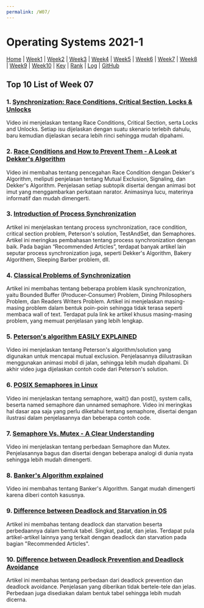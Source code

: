 ```yaml
---
permalink: /W07/
---
```

# Operating Systems 2021-1
[Home](../) |
[Week1](../W01/) |
[Week2](../W02/) |
[Week3](../W03/) |
[Week4](../W04/) |
[Week5](../W05/) |
[Week6](../W06/) |
[Week7](../W07/) |
[Week8](../W08/) |
[Week9](../W09/) |
[Week10](../W10/) |
[Key](TXT/mypubkey.txt) |
[Rank](TXT/myrank.txt) |
[Log](TXT/mylog.txt) |
[GitHub](https://github.com/tsanaativa/os211)

## Top 10 List of Week 07

### 1. [Synchronization: Race Conditions, Critical Section, Locks & Unlocks](https://www.youtube.com/watch?v=ZQb3DRy0g8U)
Video ini menjelaskan tentang Race Conditions, Critical Section, serta Locks and Unlocks. Setiap isu dijelaskan dengan suatu skenario terlebih dahulu, baru kemudian dijelaskan secara lebih rinci sehingga mudah dipahami.

### 2. [Race Conditions and How to Prevent Them - A Look at Dekker's Algorithm](https://www.youtube.com/watch?v=MqnpIwN7dz0)
Video ini membahas tentang pencegahan Race Condition dengan Dekker's Algorithm, meliputi penjelasan tentang Mutual Exclusion, Signaling, dan Dekker's Algorithm. Penjelasan setiap subtopik disertai dengan animasi bot imut yang menggambarkan perkataan narator. Animasinya lucu, materinya informatif dan mudah dimengerti.

### 3. [Introduction of Process Synchronization](https://www.geeksforgeeks.org/introduction-of-process-synchronization/)
Artikel ini menjelaskan tentang process synchronization, race condition, critical section problem, Peterson's solution, TestAndSet, dan Semaphores. Artikel ini meringkas pembahasan tentang process synchronization dengan baik. Pada bagian “Recommended Articles”, terdapat banyak artikel lain seputar process synchronization juga, seperti Dekker's Algorithm, Bakery Algorithem, Sleeping Barber problem, dll.

### 4. [Classical Problems of Synchronization](https://www.studytonight.com/operating-system/classical-synchronization-problems)
Artikel ini membahas tentang beberapa problem klasik synchronization, yaitu Bounded Buffer (Producer-Consumer) Problem, Dining Philosophers Problem, dan Readers Writers Problem. Artikel ini menjelaskan masing-masing problem dalam bentuk poin-poin sehingga tidak terasa seperti membaca wall of text. Terdapat pula link ke artikel khusus masing-masing problem, yang memuat penjelasan yang lebih lengkap.

### 5. [Peterson's algorithm EASILY EXPLAINED](https://www.youtube.com/watch?v=r3Ma_4_vF2s)
Video ini menjelaskan tentang Peterson's algorithm/solution yang digunakan untuk mencapai mutual exclusion. Penjelasannya diilustrasikan menggunakan animasi mobil di jalan, sehingga lebih mudah dipahami. Di akhir video juga dijelaskan contoh code dari Peterson's solution.

### 6. [POSIX Semaphores in Linux](https://www.youtube.com/watch?v=RsS6VcadiXY&t=367s)
Video ini menjelaskan tentang semaphore, wait() dan post(), system calls, beserta named semaphore dan unnamed semaphore. Video ini meringkas hal dasar apa saja yang perlu diketahui tentang semaphore, disertai dengan ilustrasi dalam penjelasannya dan beberapa contoh code.

### 7. [Semaphore Vs. Mutex - A Clear Understanding](https://www.youtube.com/watch?v=8wcuLCvMmF8)
Video ini menjelaskan tentang perbedaan Semaphore dan Mutex. Penjelasannya bagus dan disertai dengan beberapa analogi di dunia nyata sehingga lebih mudah dimengerti.

### 8. [Banker's Algorithm explained](https://www.youtube.com/watch?v=T0FXvTHcYi4)
Video ini membahas tentang Banker's Algorithm. Sangat mudah dimengerti karena diberi contoh kasusnya.

### 9. [Difference between Deadlock and Starvation in OS](https://www.geeksforgeeks.org/difference-between-deadlock-and-starvation-in-os/)
Artikel ini membahas tentang deadlock dan starvation beserta perbedaannya dalam bentuk tabel. Singkat, padat, dan jelas. Terdapat pula artikel-artikel lainnya yang terkait dengan deadlock dan starvation pada bagian "Recommended Articles".

### 10. [Difference between Deadlock Prevention and Deadlock Avoidance](https://www.geeksforgeeks.org/difference-between-deadlock-prevention-and-deadlock-avoidance/)
Artikel ini membahas tentang perbedaan dari deadlock prevention dan deadlock avoidance. Penjelasan yang diberikan tidak bertele-tele dan jelas. Perbedaan juga disediakan dalam bentuk tabel sehingga lebih mudah dicerna.
